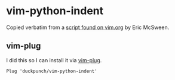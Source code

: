 # vim-python-indent

Copied verbatim from a [script found on vim.org](http://www.vim.org/scripts/download_script.php?src_id=4316) by Eric McSween.

## vim-plug

I did this so I can install it via [vim-plug](https://github.com/junegunn/vim-plug).

```
Plug 'duckpunch/vim-python-indent'
```
